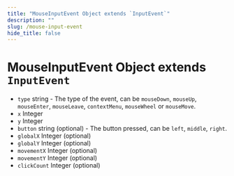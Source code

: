 ```yaml
---
title: "MouseInputEvent Object extends `InputEvent`"
description: ""
slug: /mouse-input-event
hide_title: false
---
```


# MouseInputEvent Object extends `InputEvent`

* `type` string - The type of the event, can be `mouseDown`,
    `mouseUp`, `mouseEnter`, `mouseLeave`, `contextMenu`, `mouseWheel` or `mouseMove`.
* `x` Integer
* `y` Integer
* `button` string (optional) - The button pressed, can be `left`, `middle`, `right`.
* `globalX` Integer (optional)
* `globalY` Integer (optional)
* `movementX` Integer (optional)
* `movementY` Integer (optional)
* `clickCount` Integer (optional)
